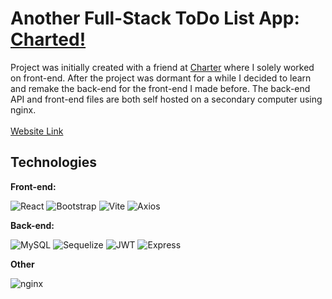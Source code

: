 

# Another Full-Stack ToDo List App: [Charted!](https://charted.mooo.com/)

Project was initially created with a friend at [Charter](https://github.com/ryanraen/Charter) where I solely worked on front-end. After the project was dormant for a while I decided to learn and remake the back-end for the front-end I made before. The back-end API and front-end files are both self hosted on a secondary computer using nginx.<br/><br/>
[Website Link](https://charted.mooo.com/)
## Technologies

**Front-end:**

![React](https://img.shields.io/badge/React-20232A?style=for-the-badge&logo=react&logoColor=61DAFB)
![Bootstrap](https://img.shields.io/badge/Bootstrap-563D7C?style=for-the-badge&logo=bootstrap&logoColor=white)
![Vite](https://img.shields.io/badge/Vite-B73BFE?style=for-the-badge&logo=vite&logoColor=FFD62E)
![Axios](https://img.shields.io/badge/axios-671ddf?&style=for-the-badge&logo=axios&logoColor=white)

**Back-end:**

![MySQL](https://img.shields.io/badge/MySQL-005C84?style=for-the-badge&logo=mysql&logoColor=white`)
![Sequelize](https://img.shields.io/badge/Sequelize-52B0E7?style=for-the-badge&logo=Sequelize&logoColor=white)
![JWT](https://img.shields.io/badge/JWT-000000?style=for-the-badge&logo=JSON%20web%20tokens&logoColor=white)
![Express](https://img.shields.io/badge/Express%20js-000000?style=for-the-badge&logo=express&logoColor=white`)

**Other**

![nginx](https://img.shields.io/badge/Nginx-009639?style=for-the-badge&logo=nginx&logoColor=white)
